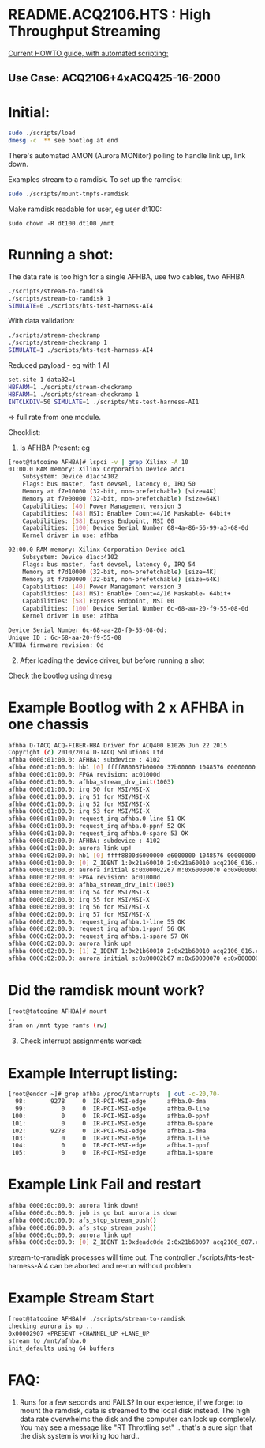 # README.ACQ2106.HTS : High Throughput Streaming

[Current HOWTO guide, with automated scripting:](https://github.com/D-TACQ/AFHBA404/releases/download/v2.7/hts_streaming_r2.pdf)

## Use Case: ACQ2106+4xACQ425-16-2000 

Initial:
========
```bash
sudo ./scripts/load
dmesg -c  ** see bootlog at end
```
There's automated AMON (Aurora MONitor) polling to handle link up, link down.

Examples stream to a ramdisk. To set up the ramdisk:
```bash
sudo ./scripts/mount-tmpfs-ramdisk
```
Make ramdisk readable for user, eg user dt100:
```
sudo chown -R dt100.dt100 /mnt
```

Running a shot:
===============

The data rate is too high for a single AFHBA, use two cables, two AFHBA
```bash
./scripts/stream-to-ramdisk
./scripts/stream-to-ramdisk 1
SIMULATE=0 ./scripts/hts-test-harness-AI4
```
With data validation:
```bash
./scripts/stream-checkramp
./scripts/stream-checkramp 1
SIMULATE=1 ./scripts/hts-test-harness-AI4
```

Reduced payload - eg with 1 AI
```bash
set.site 1 data32=1
HBFARM=1 ./scripts/stream-checkramp
HBFARM=1 ./scripts/stream-checkramp 1
INTCLKDIV=50 SIMULATE=1 ./scripts/hts-test-harness-AI1
```
=> full rate from one module. 

Checklist: 

1. Is AFHBA Present: eg

```bash
[root@tatooine AFHBA]# lspci -v | grep Xilinx -A 10
01:00.0 RAM memory: Xilinx Corporation Device adc1
	Subsystem: Device d1ac:4102
	Flags: bus master, fast devsel, latency 0, IRQ 50
	Memory at f7e10000 (32-bit, non-prefetchable) [size=4K]
	Memory at f7e00000 (32-bit, non-prefetchable) [size=64K]
	Capabilities: [40] Power Management version 3
	Capabilities: [48] MSI: Enable+ Count=4/16 Maskable- 64bit+
	Capabilities: [58] Express Endpoint, MSI 00
	Capabilities: [100] Device Serial Number 68-4a-86-56-99-a3-68-0d
	Kernel driver in use: afhba

02:00.0 RAM memory: Xilinx Corporation Device adc1
	Subsystem: Device d1ac:4102
	Flags: bus master, fast devsel, latency 0, IRQ 54
	Memory at f7d10000 (32-bit, non-prefetchable) [size=4K]
	Memory at f7d00000 (32-bit, non-prefetchable) [size=64K]
	Capabilities: [40] Power Management version 3
	Capabilities: [48] MSI: Enable+ Count=4/16 Maskable- 64bit+
	Capabilities: [58] Express Endpoint, MSI 00
	Capabilities: [100] Device Serial Number 6c-68-aa-20-f9-55-08-0d
	Kernel driver in use: afhba

Device Serial Number 6c-68-aa-20-f9-55-08-0d:
Unique ID : 6c-68-aa-20-f9-55-08
AFHBA firmware revision: 0d
```

2. After loading the device driver, but before running a shot

Check the bootlog using dmesg

Example Bootlog with 2 x AFHBA in one chassis
=============================================

```bash
afhba D-TACQ ACQ-FIBER-HBA Driver for ACQ400 B1026 Jun 22 2015
Copyright (c) 2010/2014 D-TACQ Solutions Ltd
afhba 0000:01:00.0: AFHBA: subdevice : 4102
afhba 0000:01:00.0: hb1 [0] ffff880037b00000 37b00000 1048576 00000000
afhba 0000:01:00.0: FPGA revision: ac01000d
afhba 0000:01:00.0: afhba_stream_drv_init(1003)
afhba 0000:01:00.0: irq 50 for MSI/MSI-X
afhba 0000:01:00.0: irq 51 for MSI/MSI-X
afhba 0000:01:00.0: irq 52 for MSI/MSI-X
afhba 0000:01:00.0: irq 53 for MSI/MSI-X
afhba 0000:01:00.0: request_irq afhba.0-line 51 OK
afhba 0000:01:00.0: request_irq afhba.0-ppnf 52 OK
afhba 0000:01:00.0: request_irq afhba.0-spare 53 OK
afhba 0000:02:00.0: AFHBA: subdevice : 4102
afhba 0000:01:00.0: aurora link up!
afhba 0000:02:00.0: hb1 [0] ffff8800d6000000 d6000000 1048576 00000000
afhba 0000:01:00.0: [0] Z_IDENT 1:0x21a60010 2:0x21a60010 acq2106_016.commsA
afhba 0000:01:00.0: aurora initial s:0x00002267 m:0x60000070 e:0x00000060
afhba 0000:02:00.0: FPGA revision: ac01000d
afhba 0000:02:00.0: afhba_stream_drv_init(1003)
afhba 0000:02:00.0: irq 54 for MSI/MSI-X
afhba 0000:02:00.0: irq 55 for MSI/MSI-X
afhba 0000:02:00.0: irq 56 for MSI/MSI-X
afhba 0000:02:00.0: irq 57 for MSI/MSI-X
afhba 0000:02:00.0: request_irq afhba.1-line 55 OK
afhba 0000:02:00.0: request_irq afhba.1-ppnf 56 OK
afhba 0000:02:00.0: request_irq afhba.1-spare 57 OK
afhba 0000:02:00.0: aurora link up!
afhba 0000:02:00.0: [1] Z_IDENT 1:0x21b60010 2:0x21b60010 acq2106_016.commsB
afhba 0000:02:00.0: aurora initial s:0x00002b67 m:0x60000070 e:0x00000060
```

Did the ramdisk mount work?
===========================

```bash
[root@tatooine AFHBA]# mount
..
dram on /mnt type ramfs (rw)
```


3. Check interrupt assignments worked:

Example Interrupt listing:
=========================

```bash
[root@endor ~]# grep afhba /proc/interrupts  | cut -c-20,70-
  98:       9278     0  IR-PCI-MSI-edge      afhba.0-dma
  99:          0     0  IR-PCI-MSI-edge      afhba.0-line
 100:          0     0  IR-PCI-MSI-edge      afhba.0-ppnf
 101:          0     0  IR-PCI-MSI-edge      afhba.0-spare
 102:       9278     0  IR-PCI-MSI-edge      afhba.1-dma
 103:          0     0  IR-PCI-MSI-edge      afhba.1-line
 104:          0     0  IR-PCI-MSI-edge      afhba.1-ppnf
 105:          0     0  IR-PCI-MSI-edge      afhba.1-spare
```

Example Link Fail and restart
=============================

```bash
afhba 0000:0c:00.0: aurora link down!
afhba 0000:0c:00.0: job is go but aurora is down
afhba 0000:0c:00.0: afs_stop_stream_push()
afhba 0000:06:00.0: afs_stop_stream_push()
afhba 0000:0c:00.0: aurora link up!
afhba 0000:0c:00.0: [0] Z_IDENT 1:0xdeadc0de 2:0x21b60007 acq2106_007.commsB
```
stream-to-ramdisk processes will time out. 
The controller ./scripts/hts-test-harness-AI4 can be <ctrl-C> aborted and re-run without problem.


Example Stream Start
====================

```bash
[root@tatooine AFHBA]# ./scripts/stream-to-ramdisk
checking aurora is up ..
0x00002907 +PRESENT +CHANNEL_UP +LANE_UP 
stream to /mnt/afhba.0
init_defaults using 64 buffers
```


FAQ:
===

1. Runs for a few seconds and FAILS?
In our experience, if we forget to mount the ramdisk, data is streamed to the local disk instead. The high data rate overwhelms the disk and the computer can lock up completely. You may see a message like "RT Throttling set" .. that's a sure sign that the disk system is working too hard..



